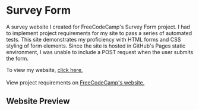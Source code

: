# Survey Form
A survey website I created for FreeCodeCamp's Survey Form project. I had to implement project requirements for my site to pass a series of automated tests. 
This site demonstrates my proficiency with HTML forms and CSS styling of form elements. Since the site is hosted in GitHub's Pages static environment, I was unable to include a POST request when the user submits the form. 

To view my website, <a href="https://ivanamiovcic.github.io/Survey/"> click here. </a> 
<br>
<br>
View project requirements on <a href="https://www.freecodecamp.org/learn/responsive-web-design/responsive-web-design-projects/build-a-survey-form"> FreeCodeCamp's website. </a>

## Website Preview
